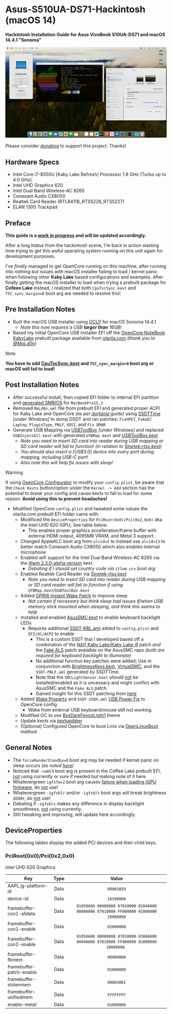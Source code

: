 

# Asus-S510UA-DS71-Hackintosh (macOS 14)
**Hackintosh Installation Guide for Asus VivoBook S10UA-DS71 and macOS 14.4.1 "Sonoma"**
<p align="center" style="margin:0 auto !important;text-align:center !important;"><img src="Images/Asus-S510UA-DS71-Hackintosh-14.4.1.png"></p>

Please consider [donating](https://paypal.me/djouija) to support this project. Thanks!

## Hardware Specs
- Intel Core i7-8550U [Kaby Lake Refresh] Processor 1.8 GHz (Turbo up to 4.0 GHz)
- Intel UHD Graphics 620
- Intel Dual Band Wireless-AC 8265
- Conexant Audio CX8050
- Realtek Card Reader (RTL8411B_RTS5226_RTS5227)
- ELAN 1300 Trackpad

## Preface
**This guide is a <u>work in progress</u> and will be updated accordingly.**

After a long hiatus from the hackintosh scene, I'm back in action wasting time trying to get this awful operating system running on this unit again for development purposes.

I've _finally_ managed to get OpenCore running on this machine, after running into nothing but issues with macOS installer failing to load / kernel panic when following other **Kaby Lake** based configurations and examples.  After finally getting the macOS installer to load when trying a prebuilt package for **Cofeee Lake** instead, I realized that both `CpuTscSync.kext` and `TSC_sync_margin=0` boot arg are needed to resolve this!

## Pre Installation Notes

- Built the macOS USB installer using [OCLP](https://dortania.github.io/OpenCore-Legacy-Patcher/INSTALLER.html) for macOS Sonoma 14.4.1
	-  _Note this now requires a USB **larger than** 16GB!_
- Based my initial OpenCore USB installer EFI off the [OpenCore NoteBook KabyLake](https://olarila.com/files/OPENCORE1/EFI.Opencore.NoteBook.KabyLake.zip) prebuilt package available from [olarila.com](https://www.olarila.com/topic/5676-hackintosh-efi-folder-with-clover-and-opencore/)   _(thank you to [@MaLd0n](https://github.com/MaLd0n))_
> [!NOTE]
> **You have to add [CpuTscSync.kext](https://github.com/acidanthera/CpuTscSync/releases)  and `TSC_sync_margin=0` boot arg or macOS will fail to load!**

## Post Installation Notes

- After successful install, then copied EFI folder to internal EFI partition and [generated SMBIOS](https://github.com/corpnewt/GenSMBIOS) for `MacBookPro15,2`
- Removed `MaLd0n.aml` file from prebuilt EFI and generated proper ACPI for Kaby Lake and OpenCore _(as per [dortania](https://dortania.github.io/OpenCore-Install-Guide/config-laptop.plist/kaby-lake.html) guide)_ using [SSDTTime](https://github.com/corpnewt/SSDTTime) _[under Windows]_ to dump DSDT and ran patches: `FixHPET`, `FakeEC Laptop`, `PluginType`, `PNLF`, `XOSI`, and `Fix DMAR`
- Generate USB Mapping via [USBToolBox](https://github.com/USBToolBox/tool/releases) _[under Windows]_ and replaced `USBInjectAll.kext` with generated `UTBMap.kext` and [USBToolBox.kext](https://github.com/USBToolBox/kext)
	- _Note you need to insert SD card into reader during USB mapping or SD card reader will fail to function! (in relation to [Sinetek-rtsx.kext](https://github.com/cholonam/Sinetek-rtsx/releases))_
	- _You should also insert a [USB3.0] device into every port during mapping, including USB-C port!_
	- _Also note this will help fix issues with sleep!_

> [!WARNING]  
> If using [OpenCore Configurator](https://mackie100projects.altervista.org/download-opencore-configurator/) to modify your `config.plist`, be aware that the `Check Kexts` button/option under the `Kernel -> Add` section has the potential to *break* your config and cause kexts to fail to load for some reason.  **Avoid using this to prevent headaches!**
	
- Modified OpenCore `config.plist` and tweaked some values the olarila.com prebuilt EFI folder came with:
	- Modificed the `DeviceProperties` for `PciRoot(0x0)/Pci(0x2,0x0)` aka the Intel UHD 620 IGPU; See table below.
		- This enables proper graphics accelleration/frame buffer with external HDMI output, 4095MB VRAM, and Metal 3 support.
	- Changed AppleALC boot arg from `alcid=3` to instead use `alcid=13` to better match Conexant Audio CX8050 which also enables internal microphone
	- Enabled wifi support for the Intel Dual Band Wireless-AC 8265 via the [itlwm 2.3.0-alpha version](https://github.com/OpenIntelWireless/itlwm/releases/tag/v2.3.0-alpha) kext.
		- _Debating if I should set country code via `itlwm_cc=` boot arg_
	- Enabled Realtek Card Reader via [Sinetek-rtsx.kext](https://github.com/cholonam/Sinetek-rtsx/releases)
		- _Note you need to insert SD card into reader during USB mapping or SD card reader will fail to function if using `UTBMap.kext`/`USBToolBox.kext`_
	- Added [GPRW Instant Wake Patch](https://dortania.github.io/OpenCore-Post-Install/usb/misc/instant-wake.html) to improve sleep
		-  _Not certain if necessary but think sleep had issues if/when USB memory stick mounted when sleeping, and think this seems to help_
	- Installed and enabled [AsusSMC.kext](https://github.com/hieplpvip/AsusSMC) to enable keyboard backlight LEDs
		- Requires additional [SSDT-KBL.aml](./macOS_14/Post-Install/SSDT/SSDT-KBL.aml) added to `config.plist` and `EFI/OC/ACPI` to enable
			- This is a custom SSDT that I developed based off a combination of the [[kbl] Kaby Lake/Kaby Lake-R]() patch _and_ the [Fake ALS](https://github.com/hieplpvip/AsusSMC/blob/master/patches/fake_als.txt) patch avaialble on the AsusSMC repo _(both are required for keyboard backlight to illuminate)_
			- No additional function key patches were added; Use in conjunction with [BrightnessKeys.kext](https://github.com/acidanthera/BrightnessKeys/releases), [VirtualSMC](https://github.com/acidanthera/VirtualSMC/releases), and the `SSDT-PNLF.aml` generated by SSDTTime.
			- Note that the `SMCLightSensor.kext` should <ins>not</ins> be installed/enabled as it is uncessary and might conflict with AsusSMC and the `Fake ALS` patch.
			- Gained insight for this SSDT patching from [here](https://github.com/hieplpvip/AsusSMC/issues/93)
	- Added [Wake Property](https://dortania.github.io/OpenCore-Post-Install/usb/misc/keyboard.html#method-1-add-wake-type-property-recommended) and `SSDT-USBX.aml` [USB Power Fix](https://dortania.github.io/OpenCore-Post-Install/usb/misc/power.html) to OpenCore config
		- Wake from external USB keyboard/mouse still not working. 
	- Modified OC to use [BsxDarkFenceLight1](https://github.com/blackosx/BsxDarkFenceLight1) theme
	- Update kexts via [kextupdater](https://github.com/MacThings/kextupdater)
	- _(Optional)_ Configured OpenCore to boot Linix via [OpenLinuxBoot](OpenLinuxBoot) method

## General Notes

- The `forceRenderStandby=0` boot arg may be needed if kernel panic on sleep occurs _(as noted  [here](https://dortania.github.io/OpenCore-Post-Install/universal/sleep.html#fixing-gpus))_
-  Noticed that `-noDC9` boot arg is present in the Coffee Lake prebuilt EFI, <ins>not</ins> using currently or sure if needed but making note of it here.
- Whatevergreen `igfxfw=2` boot arg causes [failure when loading IGPU firmware](https://elitemacx86.com/threads/how-to-improve-igpu-performance-intel-graphics-on-macos.1059/), do <ins>not</ins> use!
- Whatevergreen `-igfxblr` and/or `-igfxblt` boot args will break brightness slider, do <ins>not</ins> use!
- Debating if `-igfxbls` makes any difference in display backlight smoothness, <ins>not</ins> using currently.
- Still tweaking and improving, will update here accordingly.

## DeviceProperties

The following tables display the added PCI devices and their child keys.


### PciRoot(0x0)/Pci(0x2,0x0)

Intel UHD 620 Graphics

| **Key**                  | **Type** |   **Value**  |
|--------------------------|:--------:|:------------:|
| AAPL,ig-platform-id      |   Data   | ``00001B59`` |
| device-id                |   Data   | ``16590000`` |
| framebuffer-con1-alldata |   Data   | ``01050A00 00080000 87010000 02040A00 00080000 87010000 FF000000 01000000 20000000`` |
| framebuffer-con1-enable  |   Data   | ``01000000`` |
| framebuffer-con2-enable  |   Data   | ``01050A00 00080000 87010000 03060A00 00040000 87010000 FF000000 01000000 20000000 `` |
| framebuffer-fbmem        |   Data   | ``00009000`` |
| framebuffer-patch-enable |   Data   | ``01000000`` |
| framebuffer-stolenmem    |   Data   | ``00003001`` |
| framebuffer-unifiedmem   |   Data   | ``FFFFFFFF`` |
| enable-metal             |   Data   | ``01000000`` |
